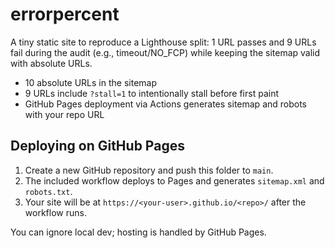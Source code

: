 # errorpercent

A tiny static site to reproduce a Lighthouse split: 1 URL passes and 9 URLs fail during the audit (e.g., timeout/NO_FCP) while keeping the sitemap valid with absolute URLs.

- 10 absolute URLs in the sitemap
- 9 URLs include `?stall=1` to intentionally stall before first paint
- GitHub Pages deployment via Actions generates sitemap and robots with your repo URL

## Deploying on GitHub Pages
1. Create a new GitHub repository and push this folder to `main`.
2. The included workflow deploys to Pages and generates `sitemap.xml` and `robots.txt`.
3. Your site will be at `https://<your-user>.github.io/<repo>/` after the workflow runs.

You can ignore local dev; hosting is handled by GitHub Pages.


